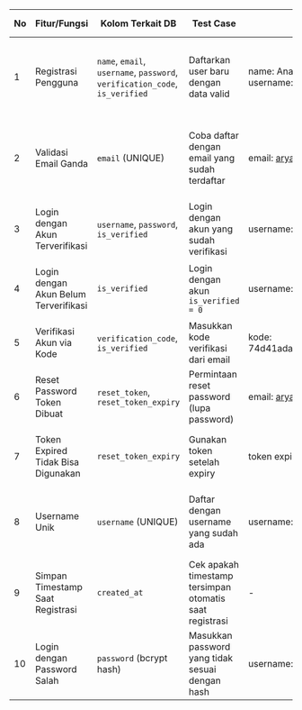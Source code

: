 | No | Fitur/Fungsi                          | Kolom Terkait DB                                                            | Test Case                                               | Input Contoh                                                            | Expected Output                                                 | Status |
| -- | ------------------------------------- | --------------------------------------------------------------------------- | ------------------------------------------------------- | ----------------------------------------------------------------------- | --------------------------------------------------------------- | ------ |
| 1  | Registrasi Pengguna                   | `name`, `email`, `username`, `password`, `verification_code`, `is_verified` | Daftarkan user baru dengan data valid                   | name: Ana, email: [ana@mail.com](mailto:ana@mail.com), username: ana123 | Data tersimpan di DB, `is_verified = 0`, kode verifikasi dibuat | ✅      |
| 2  | Validasi Email Ganda                  | `email` (UNIQUE)                                                            | Coba daftar dengan email yang sudah terdaftar           | email: [aryamughni353@gmail.com](mailto:aryamughni353@gmail.com)        | Gagal daftar, muncul pesan “email sudah digunakan”              | ✅      |
| 3  | Login dengan Akun Terverifikasi       | `username`, `password`, `is_verified`                                       | Login dengan akun yang sudah verifikasi                 | username: arya, password: sesuai hash                                   | Login berhasil, masuk ke dashboard                              | ✅      |
| 4  | Login dengan Akun Belum Terverifikasi | `is_verified`                                                               | Login dengan akun `is_verified = 0`                     | username: gttttf, password: admin                                       | Gagal login, pesan “Akun belum diverifikasi”                    | ✅      |
| 5  | Verifikasi Akun via Kode              | `verification_code`, `is_verified`                                          | Masukkan kode verifikasi dari email                     | kode: 74d41ada48738f716cec7e340c1f404a                                  | Status `is_verified` berubah jadi 1                             | ✅      |
| 6  | Reset Password Token Dibuat           | `reset_token`, `reset_token_expiry`                                         | Permintaan reset password (lupa password)               | email: [arya@example.com](mailto:arya@example.com)                      | Token reset dibuat dan disimpan di DB                           | ✅      |
| 7  | Token Expired Tidak Bisa Digunakan    | `reset_token_expiry`                                                        | Gunakan token setelah expiry                            | token expired                                                           | Reset gagal, pesan “token kadaluarsa”                           | ✅      |
| 8  | Username Unik                         | `username` (UNIQUE)                                                         | Daftar dengan username yang sudah ada                   | username: arya                                                          | Gagal daftar, pesan “username sudah digunakan”                  | ✅      |
| 9  | Simpan Timestamp Saat Registrasi      | `created_at`                                                                | Cek apakah timestamp tersimpan otomatis saat registrasi | -                                                                       | Format waktu valid (ex: 2025-06-02 18:16:18)                    | ✅      |
| 10 | Login dengan Password Salah           | `password` (bcrypt hash)                                                    | Masukkan password yang tidak sesuai dengan hash         | username: arya, password: salah                                         | Gagal login, muncul pesan error                                 | ✅      |
